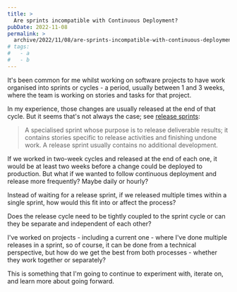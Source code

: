 ```yaml
---
title: >
  Are sprints incompatible with Continuous Deployment?
pubDate: 2022-11-08
permalink: >
  archive/2022/11/08/are-sprints-incompatible-with-continuous-deployment
# tags:
#   - a
#   - b
---
```


It's been common for me whilst working on software projects to have work organised into sprints or cycles - a period, usually between 1 and 3 weeks, where the team is working on stories and tasks for that project.

In my experience, those changes are usually released at the end of that cycle. But it seems that's not always the case; see [release sprints](https://scrumdictionary.com/term/release-sprint):

> A specialised sprint whose purpose is to release deliverable results; it contains stories specific to release activities and finishing undone work.  A release sprint usually contains no additional development.

If we worked in two-week cycles and released at the end of each one, it would be at least two weeks before a change could be deployed to production. But what if we wanted to follow continuous deployment and release more frequently? Maybe daily or hourly?

Instead of waiting for a release sprint, if we released multiple times within a single sprint, how would this fit into or affect the process?

Does the release cycle need to be tightly coupled to the sprint cycle or can they be separate and independent of each other?

I've worked on projects - including a current one - where I've done multiple releases in a sprint, so of course, it can be done from a technical perspective, but how do we get the best from both processes - whether they work together or separately?

This is something that I'm going to continue to experiment with, iterate on, and learn more about going forward.
